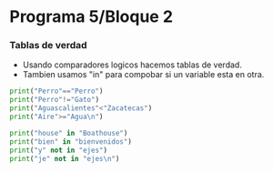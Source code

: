 # Programa 5/Bloque 2
### Tablas de verdad
- Usando comparadores logicos hacemos tablas de verdad.
- Tambien usamos "in" para compobar si un variable esta en otra.
```python
print("Perro"=="Perro")
print("Perro"!="Gato")
print("Aguascalientes"<"Zacatecas")
print("Aire">="Agua\n")

print("house" in "Boathouse")
print("bien" in "bienvenidos")
print("y" not in "ejes")
print("je" not in "ejes\n")
